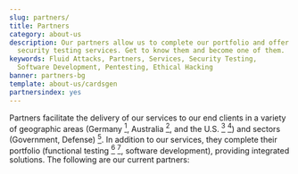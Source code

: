 ```yaml
---
slug: partners/
title: Partners
category: about-us
description: Our partners allow us to complete our portfolio and offer better
  security testing services. Get to know them and become one of them.
keywords: Fluid Attacks, Partners, Services, Security Testing,
  Software Development, Pentesting, Ethical Hacking
banner: partners-bg
template: about-us/cardsgen
partnersindex: yes
---
```


Partners facilitate the delivery of our services to our end clients in a
variety of geographic areas (Germany [<sup>1</sup>](#teraport),
Australia [<sup>2</sup>](#the-missing-link), and the U.S.
[<sup>3</sup>](#arroyo-consulting) [<sup>4</sup>](#sba)) and sectors
(Government, Defense) [<sup>5</sup>](#evolution-it). In addition to our
services, they complete their portfolio (functional testing
[<sup>6</sup>](#choucair) [<sup>7</sup>](#greensqa), software
development), providing integrated solutions. The following are our
current partners:
